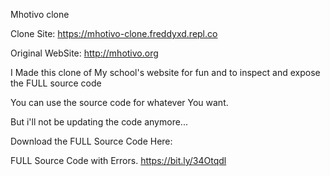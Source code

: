 Mhotivo clone

Clone Site: https://mhotivo-clone.freddyxd.repl.co

Original WebSite: http://mhotivo.org

I Made this clone of My school's website for fun and to inspect and expose the FULL source code

You can use the source code for whatever You want.

But i'll not be updating the code anymore...

Download the FULL Source Code Here:

FULL Source Code with Errors.
https://bit.ly/34Otqdl

